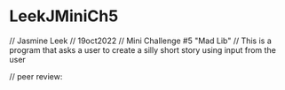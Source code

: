 # LeekJMiniCh5
// Jasmine Leek
// 19oct2022
// Mini Challenge #5 "Mad Lib"
// This is a program that asks a user to create a silly short story using input from the user

// peer review:
